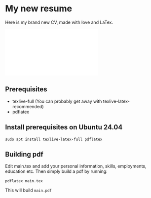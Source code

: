 # My new resume
Here is my brand new CV, made with love and LaTex.

![Developer CV](main.pdf "developer resume")

## Prerequisites

- texlive-full (You can probably get away with texlive-latex-recommended)
- pdflatex

## Install prerequisites on Ubuntu 24.04

```
sudo apt install texlive-latex-full pdflatex
```

## Building pdf

Edit main.tex and add your personal information, skills, employments,
education etc. Then simply build a pdf by running:

```
pdflatex main.tex
```

This will build ``main.pdf``
